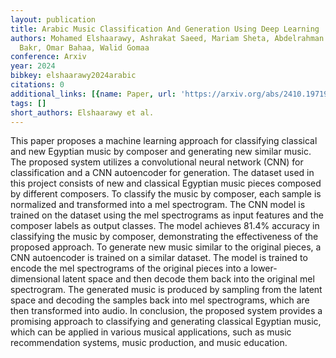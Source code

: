 ```yaml
---
layout: publication
title: Arabic Music Classification And Generation Using Deep Learning
authors: Mohamed Elshaarawy, Ashrakat Saeed, Mariam Sheta, Abdelrahman Said, Asem
  Bakr, Omar Bahaa, Walid Gomaa
conference: Arxiv
year: 2024
bibkey: elshaarawy2024arabic
citations: 0
additional_links: [{name: Paper, url: 'https://arxiv.org/abs/2410.19719'}]
tags: []
short_authors: Elshaarawy et al.
---
```

This paper proposes a machine learning approach for classifying classical and
new Egyptian music by composer and generating new similar music. The proposed
system utilizes a convolutional neural network (CNN) for classification and a
CNN autoencoder for generation. The dataset used in this project consists of
new and classical Egyptian music pieces composed by different composers.
  To classify the music by composer, each sample is normalized and transformed
into a mel spectrogram. The CNN model is trained on the dataset using the mel
spectrograms as input features and the composer labels as output classes. The
model achieves 81.4% accuracy in classifying the music by composer,
demonstrating the effectiveness of the proposed approach.
  To generate new music similar to the original pieces, a CNN autoencoder is
trained on a similar dataset. The model is trained to encode the mel
spectrograms of the original pieces into a lower-dimensional latent space and
then decode them back into the original mel spectrogram. The generated music is
produced by sampling from the latent space and decoding the samples back into
mel spectrograms, which are then transformed into audio.
  In conclusion, the proposed system provides a promising approach to
classifying and generating classical Egyptian music, which can be applied in
various musical applications, such as music recommendation systems, music
production, and music education.